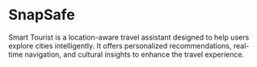 # SnapSafe
Smart Tourist is a location-aware travel assistant designed to help users explore cities intelligently. It offers personalized recommendations, real-time navigation, and cultural insights to enhance the travel experience.
